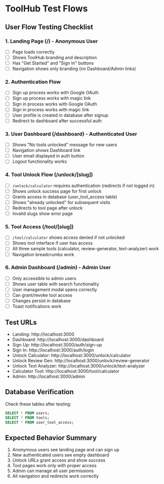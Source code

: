 # ToolHub Test Flows

## User Flow Testing Checklist

### 1. Landing Page (/) - Anonymous User
- [ ] Page loads correctly
- [ ] Shows ToolHub branding and description
- [ ] Has "Get Started" and "Sign In" buttons
- [ ] Navigation shows only branding (no Dashboard/Admin links)

### 2. Authentication Flow
- [ ] Sign up process works with Google OAuth
- [ ] Sign up process works with magic link
- [ ] Sign in process works with Google OAuth  
- [ ] Sign in process works with magic link
- [ ] User profile is created in database after signup
- [ ] Redirect to dashboard after successful auth

### 3. User Dashboard (/dashboard) - Authenticated User
- [ ] Shows "No tools unlocked" message for new users
- [ ] Navigation shows Dashboard link
- [ ] User email displayed in auth button
- [ ] Logout functionality works

### 4. Tool Unlock Flow (/unlock/[slug])
- [ ] `/unlock/calculator` requires authentication (redirects if not logged in)
- [ ] Shows unlock success page for first unlock
- [ ] Grants access in database (user_tool_access table)
- [ ] Shows "already unlocked" for subsequent visits
- [ ] Redirects to tool page after unlock
- [ ] Invalid slugs show error page

### 5. Tool Access (/tool/[slug])
- [ ] `/tool/calculator` shows access denied if not unlocked
- [ ] Shows tool interface if user has access
- [ ] All three sample tools (calculator, review-generator, text-analyzer) work
- [ ] Navigation breadcrumbs work

### 6. Admin Dashboard (/admin) - Admin User
- [ ] Only accessible to admin users
- [ ] Shows user table with search functionality
- [ ] User management modal opens correctly
- [ ] Can grant/revoke tool access
- [ ] Changes persist in database
- [ ] Toast notifications work

## Test URLs
- Landing: http://localhost:3000
- Dashboard: http://localhost:3000/dashboard
- Sign Up: http://localhost:3000/auth/sign-up
- Sign In: http://localhost:3000/auth/login
- Unlock Calculator: http://localhost:3000/unlock/calculator
- Unlock Review Gen: http://localhost:3000/unlock/review-generator
- Unlock Text Analyzer: http://localhost:3000/unlock/text-analyzer
- Calculator Tool: http://localhost:3000/tool/calculator
- Admin: http://localhost:3000/admin

## Database Verification
Check these tables after testing:
```sql
SELECT * FROM users;
SELECT * FROM tools;
SELECT * FROM user_tool_access;
```

## Expected Behavior Summary
1. Anonymous users see landing page and can sign up
2. New authenticated users see empty dashboard
3. Unlock URLs grant access and show success
4. Tool pages work only with proper access
5. Admin can manage all user permissions
6. All navigation and redirects work correctly